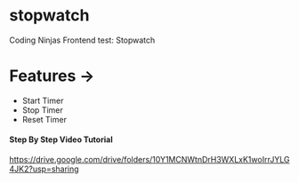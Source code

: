 # stopwatch
Coding Ninjas Frontend test: Stopwatch

# Features ->
  * Start Timer
  * Stop Timer
  * Reset Timer
  
#### Step By Step Video Tutorial 
https://drive.google.com/drive/folders/10Y1MCNWtnDrH3WXLxK1woIrrJYLG4JK2?usp=sharing
